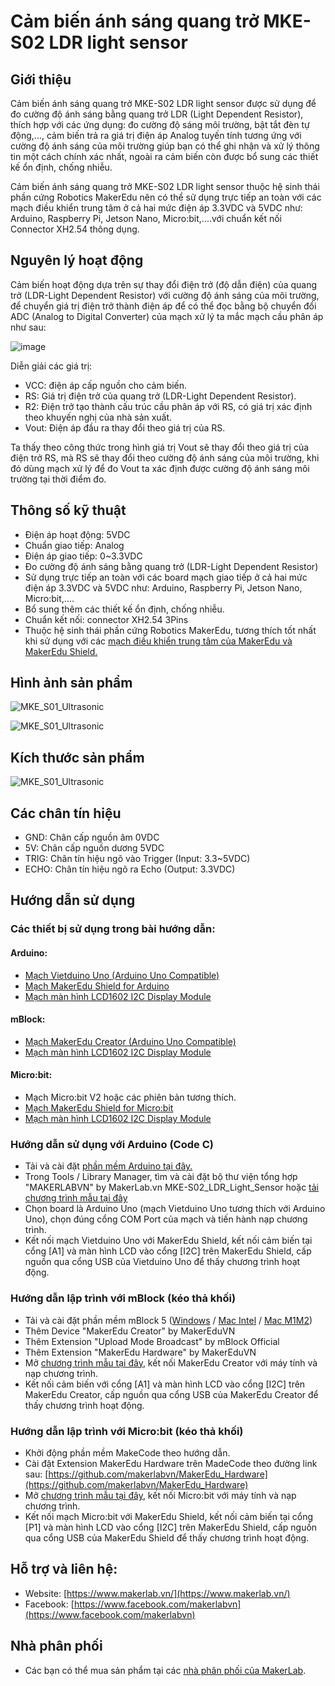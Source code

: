 # Cảm biến ánh sáng quang trở MKE-S02 LDR light sensor

## Giới thiệu

Cảm biến ánh sáng quang trở MKE-S02 LDR light sensor được sử dụng để đo cường độ ánh sáng bằng quang trở LDR (Light Dependent Resistor), thích hợp với các ứng dụng: đo cường độ sáng môi trường, bật tắt đèn tự động,..., cảm biến trả ra giá trị điện áp Analog tuyến tính tương ứng với cường độ ánh sáng của môi trường giúp bạn có thể ghi nhận và xử lý thông tin một cách chính xác nhất, ngoài ra cảm biến còn được bổ sung các thiết kế ổn định, chống nhiễu.

Cảm biến ánh sáng quang trở MKE-S02 LDR light sensor thuộc hệ sinh thái phần cứng Robotics MakerEdu nên có thể sử dụng trực tiếp an toàn với các mạch điều khiển trung tâm ở cả hai mức điện áp 3.3VDC và 5VDC như: Arduino, Raspberry Pi, Jetson Nano, Micro:bit,....với chuẩn kết nối Connector XH2.54 thông dụng.

## Nguyên lý hoạt động

Cảm biến hoạt động dựa trên sự thay đổi điện trở (độ dẫn điện) của quang trở (LDR-Light Dependent Resistor) với cường độ ánh sáng của môi trường, để chuyển giá trị điện trở thành điện áp để có thể đọc bằng bộ chuyển đổi ADC (Analog to Digital Converter) của mạch xử lý ta mắc mạch cầu phân áp như sau:

![image](/image/MKE_S02_LDR_Sensor_01.jpg)

Diễn giải các giá trị:

- VCC: điện áp cấp nguồn cho cảm biến.
- RS: Giá trị điện trở của quang trở (LDR-Light Dependent Resistor).
- R2: Điện trở tạo thành cấu trúc cầu phân áp với RS, có giá trị xác định theo khuyến nghị của nhà sản xuất.
- Vout: Điện áp đầu ra thay đổi theo giá trị của RS.

Ta thấy theo công thức trong hình giá trị Vout sẽ thay đổi theo giá trị của điện trở RS, mà RS sẽ thay đổi theo cường độ ánh sáng của môi trường, khi đó dùng mạch xử lý để đo Vout ta xác định được cường độ ánh sáng môi trường tại thời điểm đo.

## Thông số kỹ thuật

- Điện áp hoạt động: 5VDC
- Chuẩn giao tiếp: Analog
- Điện áp giao tiếp: 0~3.3VDC
- Đo cường độ ánh sáng bằng quang trở (LDR-Light Dependent Resistor)
- Sử dụng trực tiếp an toàn với các board mạch giao tiếp ở cả hai mức điện áp 3.3VDC và 5VDC như: Arduino, Raspberry Pi, Jetson Nano, Micro:bit,....
- Bổ sung thêm các thiết kế ổn định, chống nhiễu.
- Chuẩn kết nối: connector XH2.54 3Pins
- Thuộc hệ sinh thái phần cứng Robotics MakerEdu, tương thích tốt nhất khi sử dụng với các [mạch điều khiển trung tâm của MakerEdu và MakerEdu Shield.](https://wiki.makerlab.vn/index.php/MakerEdu)

## Hình ảnh sản phẩm

![MKE_S01_Ultrasonic](/image/MKE_S02_LDR_Sensor_02.jpg)

![MKE_S01_Ultrasonic](/image/MKE_S02_LDR_Sensor_03.jpg)

## Kích thước sản phẩm

![MKE_S01_Ultrasonic](/image/MKE_S02_LDR_Sensor_04.jpg)

## Các chân tín hiệu

- GND: Chân cấp nguồn âm 0VDC
- 5V: Chân cấp nguồn dương 5VDC
- TRIG: Chân tín hiệu ngõ vào Trigger (Input: 3.3~5VDC)
- ECHO: Chân tín hiệu ngõ ra Echo (Output: 3.3VDC)

## Hướng dẫn sử dụng

### Các thiết bị sử dụng trong bài hướng dẫn:

#### Arduino:
- [Mạch Vietduino Uno (Arduino Uno Compatible)](https://github.com/makerlabvn/Vietduino-Uno)
- [Mạch MakerEdu Shield for Arduino](https://github.com/makerlabvn/MakerEdu-Shield-for-Arduino)
- [Mạch màn hình LCD1602 I2C Display Module](https://github.com/makerlabvn/MKE-M07-LCD1602-I2C-Display-Module)

#### mBlock:

- [Mạch MakerEdu Creator (Arduino Uno Compatible)](https://github.com/makerlabvn/MakerEdu-Creator)
- [Mạch màn hình LCD1602 I2C Display Module](https://github.com/makerlabvn/MKE-M07-LCD1602-I2C-Display-Module)

#### Micro:bit:

- Mạch Micro:bit V2 hoặc các phiên bản tương thích.
- [Mạch MakerEdu Shield for Micro:bit](https://github.com/makerlabvn/MakerEdu-Shield-for-Microbit)
- [Mạch màn hình LCD1602 I2C Display Module](https://github.com/makerlabvn/MKE-M07-LCD1602-I2C-Display-Module)

### Hướng dẫn sử dụng với Arduino (Code C)
- Tải và cài đặt [phần mềm Arduino tại đây.](https://www.arduino.cc/en/software)
- Trong Tools / Library Manager, tìm và cài đặt bộ thư viện tổng hợp "MAKERLABVN" by MakerLab.vn
MKE-S02_LDR_Light_Sensor hoặc [tải chương trình mẫu tại đây](https://github.com/thanhtam18/Tam_MKE-S02-LDR-Light-Sensor/tree/main/arduino)
- Chọn board là Arduino Uno (mạch Vietduino Uno tương thích với Arduino Uno), chọn đúng cổng COM Port của mạch và tiến hành nạp chương trình.
- Kết nối mạch Vietduino Uno với MakerEdu Shield, kết nối cảm biến tại cổng [A1] và màn hình LCD vào cổng [I2C] trên MakerEdu Shield, cấp nguồn qua cổng USB của Vietduino Uno để thấy chương trình hoạt động.

### Hướng dẫn lập trình với mBlock (kéo thả khối)

- Tải và cài đặt phần mềm mBlock 5 ([Windows](https://www.mediafire.com/file/ma55iajd7glwmbo/%255BMakerLab.vn%255D_mBlock_V5.4.3_for_Windows.zip/file) / [Mac Intel](https://www.mediafire.com/file/pjfngy6d7ktb55f/%255BMakerLab.vn%255D_mBlock_V5.4.3_for_Mac_Intel.zip/file) / [Mac M1M2](https://www.mediafire.com/file/mfdkgpgnpa7uv2s/%255BMakerLab.vn%255D_mBlock_V5.4.3_for_Mac_M1M2.zip/file))
- Thêm Device "MakerEdu Creator" by MakerEduVN
- Thêm Extension "Upload Mode Broadcast" by mBlock Official
- Thêm Extension "MakerEdu Hardware" by MakerEduVN
- Mở [chương trình mẫu tại đây](/mBlock5), kết nối MakerEdu Creator với máy tính và nạp chương trình.
- Kết nối cảm biến với cổng [A1] và màn hình LCD vào cổng [I2C] trên MakerEdu Creator, cấp nguồn qua cổng USB của MakerEdu Creator để thấy chương trình hoạt động.


### Hướng dẫn lập trình với Micro:bit (kéo thả khối)

- Khởi động phần mềm MakeCode theo hướng dẫn.
- Cài đặt Extension MakerEdu Hardware trên MadeCode theo đường link sau: [https://github.com/makerlabvn/MakerEdu_Hardware](https://github.com/makerlabvn/MakerEdu_Hardware)
- Mở [chương trình mẫu tại đây](/microbit), kết nối Micro:bit với máy tính và nạp chương trình.
- Kết nối mạch Micro:bit với MakerEdu Shield, kết nối cảm biến tại cổng [P1] và màn hình LCD vào cổng [I2C] trên MakerEdu Shield, cấp nguồn qua cổng USB của MakerEdu Shield để thấy chương trình hoạt động.

## Hỗ trợ và liên hệ:

- Website: [https://www.makerlab.vn/](https://www.makerlab.vn/)
- Facebook: [https://www.facebook.com/makerlabvn](https://www.facebook.com/makerlabvn)

## Nhà phân phối

- Các bạn có thể mua sản phẩm tại các [nhà phân phối của MakerLab](https://www.makerlab.vn/nha-phan-phoi/).
